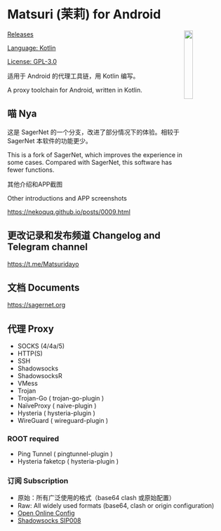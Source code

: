 # Matsuri (茉莉) for Android

<img align="right" style="width: 20%" src="https://avatars.githubusercontent.com/u/95122236"/>

[Releases](https://github.com/MatsuriDayo/Matsuri/releases)

[Language: Kotlin](https://github.com/MatsuriDayo/Matsuri/search?l=kotlin)

[License: GPL-3.0](https://www.gnu.org/licenses/gpl-3.0)

适用于 Android 的代理工具链，用 Kotlin 编写。

A proxy toolchain for Android, written in Kotlin.

## 喵 Nya

这是 SagerNet 的一个分支，改进了部分情况下的体验。相较于 SagerNet 本软件的功能更少。

This is a fork of SagerNet, which improves the experience in some cases. Compared with SagerNet, this software has fewer functions.

其他介绍和APP截图

Other introductions and APP screenshots

https://nekoquq.github.io/posts/0009.html

## 更改记录和发布频道 Changelog and Telegram channel

https://t.me/Matsuridayo

## 文档 Documents

https://sagernet.org

## 代理 Proxy

* SOCKS (4/4a/5)
* HTTP(S)
* SSH
* Shadowsocks
* ShadowsocksR
* VMess
* Trojan
* Trojan-Go ( trojan-go-plugin )
* NaïveProxy ( naive-plugin )
* Hysteria ( hysteria-plugin )
* WireGuard ( wireguard-plugin )

### ROOT required

* Ping Tunnel ( pingtunnel-plugin )
* Hysteria faketcp ( hysteria-plugin )

### 订阅 Subscription

* 原始：所有广泛使用的格式（base64 clash 或原始配置）
* Raw: All widely used formats (base64, clash or origin configuration)
* [Open Online Config](https://github.com/Shadowsocks-NET/OpenOnlineConfig)
* [Shadowsocks SIP008](https://shadowsocks.org/en/wiki/SIP008-Online-Configuration-Delivery.html)
